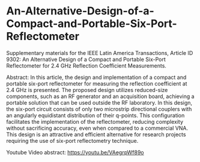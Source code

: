 # An-Alternative-Design-of-a-Compact-and-Portable-Six-Port-Reflectometer
Supplementary materials for the IEEE Latin America Transactions, Article ID 9302: An Alternative Design of a Compact and Portable Six-Port Reflectometer for 2.4 GHz Reflection Coefficient Measurements.


Abstract: In this article, the design and implementation of a compact and portable six-port reflectometer for measuring the reflection coefficient at 2.4 GHz is presented. The proposed design utilizes reduced-size components, such as an RF generator and an acquisition board, achieving a portable solution that can be used outside the RF laboratory. In this design, the six-port circuit consists of only two microstrip directional couplers with an angularly equidistant distribution of their q-points. This configuration facilitates the implementation of the reflectometer, reducing complexity without sacrificing accuracy, even when compared to a commercial VNA. This design is an attractive and efficient alternative for research projects requiring the use of six-port reflectometry technique.

Youtube Video abstract: https://youtu.be/VAegrpWf89o
